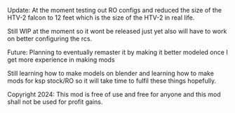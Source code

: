 Update: At the moment testing out RO configs and reduced the size of the HTV-2 falcon to 12 feet which is the size of the HTV-2 in real life. 

Still WIP at the moment so it wont be released just yet also will have to work on better configuring the rcs.

Future: Planning to eventually remaster it by making it better modeled once I get more experience in making mods

Still learning how to make models on blender and learning how to make mods for ksp stock/RO so it will take time to fulfil these things hopefully.

Copyright 2024: This mod is free of use and free for anyone and this mod shall not be used for profit gains.
